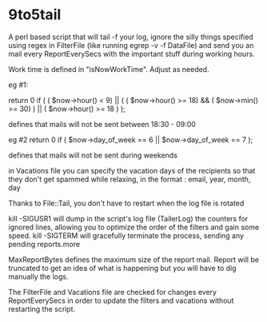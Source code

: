 # 9to5tail
A perl based script that will tail -f your log, ignore the silly things specified using regex in FilterFile (like running egrep -v -f DataFile) and send you an mail every ReportEverySecs with the important stuff during working hours.

Work time is defined in "isNowWorkTime". Adjust as needed.

eg #1:

return 0 if ( ( $now->hour() < 9) || ( ( $now->hour() >= 18) && ( $now->min() >= 30) ) || ( $now->hour() >= 18 ) ); 

defines that mails will not be sent between 18:30 - 09:00

eg #2
return 0 if ( $now->day_of_week == 6 || $now->day_of_week == 7 );

defines that mails will not be sent during weekends

in Vacations file you can specify the vacation days of the recipients so that they don't get spammed while relaxing, in the format :
email, year, month, day

Thanks to File::Tail, you don't have to restart when the log file is rotated

kill -SIGUSR1  will dump in the script's log file (TailerLog) the counters for ignored lines, allowing you to optimize the order of the filters and gain some speed.
kill -SIGTERM will gracefully terminate the process, sending any pending reports.more 


MaxReportBytes defines the maximum size of the report mail. Report will be truncated to get an idea of what is happening but you will have to dig manually the logs.

The FilterFile and Vacations file are checked for changes every ReportEverySecs in order to update the filters and vacations without restarting the script.




